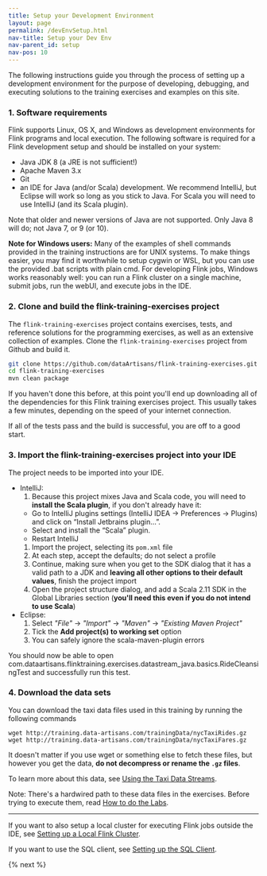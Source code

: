 ```yaml
---
title: Setup your Development Environment
layout: page
permalink: /devEnvSetup.html
nav-title: Setup your Dev Env
nav-parent_id: setup
nav-pos: 10
---
```


The following instructions guide you through the process of setting up a development environment for the purpose of developing, debugging, and executing solutions to the training exercises and examples on this site.

### 1. Software requirements

Flink supports Linux, OS X, and Windows as development environments for Flink programs and local execution. The following software is required for a Flink development setup and should be installed on your system:

- Java JDK 8 (a JRE is not sufficient!)
- Apache Maven 3.x
- Git
- an IDE for Java (and/or Scala) development. We recommend IntelliJ, but Eclipse will work so long as you stick to Java. For Scala you will need to use IntelliJ (and its Scala plugin).

Note that older and newer versions of Java are not supported. Only Java 8 will do; not Java 7, or 9 (or 10).

<div class="alert alert-info">
<p>
<strong>Note for Windows users:</strong>
Many of the examples of shell commands provided in the training instructions are for UNIX systems.
To make things easier, you may find it worthwhile to setup cygwin or WSL, but you can use the provided .bat scripts with plain cmd.
For developing Flink jobs, Windows works reasonably well: you can run a Flink cluster on a single machine, submit jobs, run the webUI, and execute jobs in the IDE.
</p>
</div>

### 2. Clone and build the flink-training-exercises project

The `flink-training-exercises` project contains exercises, tests, and reference solutions for the programming exercises, as well as an extensive collection of examples. Clone the `flink-training-exercises` project from Github and build it.

~~~bash
git clone https://github.com/dataArtisans/flink-training-exercises.git
cd flink-training-exercises
mvn clean package
~~~

If you haven't done this before, at this point you'll end up downloading all of the dependencies for this Flink training exercises project. This usually takes a few minutes, depending on the speed of your internet connection.

If all of the tests pass and the build is successful, you are off to a good start.

### 3. Import the flink-training-exercises project into your IDE

The project needs to be imported into your IDE.

- IntelliJ:
  1. Because this project mixes Java and Scala code, you will need to **install the Scala plugin**, if you don't already have it:
    * Go to IntelliJ plugins settings (IntelliJ IDEA -> Preferences -> Plugins) and click on “Install Jetbrains plugin…”.
    * Select and install the “Scala” plugin.
    * Restart IntelliJ
  1. Import the project, selecting its `pom.xml` file
  1. At each step, accept the defaults; do not select a profile
  1. Continue, making sure when you get to the SDK dialog that it has a valid path to a JDK and **leaving all other options to their default values**, finish the project import
  1. Open the project structure dialog, and add a Scala 2.11 SDK in the Global Libraries section (**you'll need this even if you do not intend to use Scala**)
- Eclipse:
  1. Select *"File"* -> *"Import"* -> *"Maven"* -> *"Existing Maven Project"*
  1. Tick the **Add project(s) to working set** option
  1. You can safely ignore the scala-maven-plugin errors

You should now be able to open com.dataartisans.flinktraining.exercises.datastream_java.basics.RideCleansingTest and successfully run this test.

### 4. Download the data sets

You can download the taxi data files used in this training by running the following commands

~~~~
wget http://training.data-artisans.com/trainingData/nycTaxiRides.gz
wget http://training.data-artisans.com/trainingData/nycTaxiFares.gz
~~~~

It doesn't matter if you use wget or something else to fetch these files, but however you get the data, **do not decompress or rename the `.gz` files**.

To learn more about this data, see [Using the Taxi Data Streams]({{site.baseurl}}/setup/taxiData.html).

Note: There's a hardwired path to these data files in the exercises. Before trying to execute them, read [How to do the Labs]({{site.baseurl}}/setup/howto-exercises.html).

<hr style="margin: 0 0 10px 0" />

If you want to also setup a local cluster for executing Flink jobs outside the IDE, see [Setting up a Local Flink Cluster]({{site.baseurl}}/setup/localCluster.html).

If you want to use the SQL client, see [Setting up the SQL Client]({{site.baseurl}}/sqlClient.html).

{% next %}

